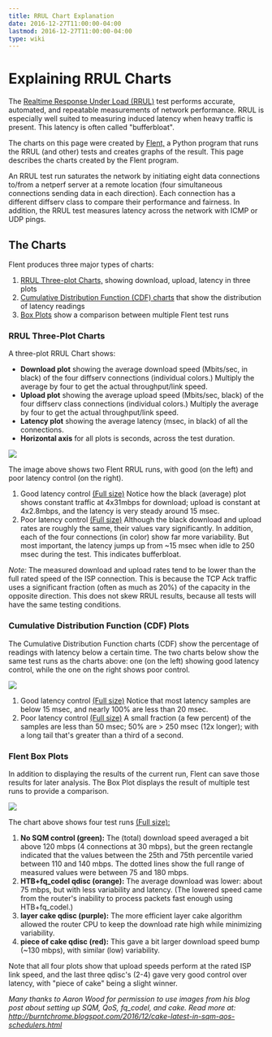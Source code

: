 ```yaml
---
title: RRUL Chart Explanation
date: 2016-12-27T11:00:00-04:00
lastmod: 2016-12-27T11:00:00-04:00
type: wiki
---
```


# Explaining RRUL Charts

The [Realtime Response Under Load (RRUL)](RRUL_Spec.md) test performs accurate, automated, and repeatable measurements of network performance. RRUL is especially well suited to measuring induced latency when heavy traffic is present. This latency is often called "bufferbloat".

The charts on this page were created by [Flent,](http://flent.org) a Python program that runs the RRUL (and other) tests and creates graphs of the result. This page describes the charts created by the Flent program.

An RRUL test run saturates the network by initiating eight data connections to/from a netperf server at a remote location (four simultaneous connections sending data in each direction). Each connection has a different diffserv class to compare their performance and fairness. In addition, the RRUL test measures latency across the network with ICMP or UDP pings.

## The Charts

Flent produces three major types of charts:

1. [RRUL Three-plot Charts,](#rrul-charts) showing download, upload, latency in three plots
2. [Cumulative Distribution Function (CDF) charts](#cumulative-distribution-function-cdf-plots) that show the distribution of latency readings
3. [Box Plots](#flent-box-plots) show a comparison between multiple Flent test runs

### RRUL Three-Plot Charts

A three-plot RRUL Chart shows:

- **Download plot** showing the average download speed (Mbits/sec, in black) of the four diffserv connections (individual colors.) Multiply the average by four to get the actual throughput/link speed.
- **Upload plot** showing the average upload speed (Mbits/sec, black) of the four diffserv class connections (individual colors.) Multiply the average by four to get the actual throughput/link speed.
- **Latency plot** showing the average latency (msec, in black) of all the connections.
- **Horizontal axis** for all plots is seconds, across the test duration.

![](/attachments/flent_charts/rrul-good-bad.png)

The image above shows two Flent RRUL runs, with good (on the left) and poor latency control (on the right).

1. Good latency control <a href="/attachments/flent_charts/wndr3800-lede-piece-cake-135-12.all.png" target="_blank">(Full size)</a> Notice how the black (average) plot shows constant traffic at 4x31mbps for download; upload is constant at 4x2.8mbps, and the latency is very steady around 15 msec.
2. Poor latency control <a href="/attachments/flent_charts/wndr3800-lede-cake-unlimited.all.png" target="_blank">(Full size)</a> Although the black download and upload rates are roughly the same, their values vary significantly. In addition, each of the four connections (in color) show far more variability. But most important, the latency jumps up from ~15 msec when idle to 250 msec during the test. This indicates bufferbloat.

_Note:_ The measured download and upload rates tend to be lower than the full rated speed of the ISP connection. This is because the TCP Ack traffic uses a significant fraction (often as much as 20%) of the capacity in the opposite direction. This does not skew RRUL results, because all tests will have the same testing conditions.

### Cumulative Distribution Function (CDF) Plots

The Cumulative Distribution Function charts (CDF) show the percentage of readings with latency below a certain time. The two charts below show the same test runs as the charts above: one (on the left) showing good latency control, while the one on the right shows poor control.

![](/attachments/flent_charts/cdf-good-bad.png)

1. Good latency control <a href="/attachments/flent_charts/wndr3800-lede-piece-cake-135-12.cdf.png" target="_blank">(Full size)</a> Notice that most latency samples are below 15 msec, and nearly 100% are less than 20 msec.
2. Poor latency control <a href="/attachments/flent_charts/wndr3800-lede-cake-unlimited.cdf.png" target="_blank">(Full size)</a> A small fraction (a few percent) of the samples are less than 50 msec; 50% are > 250 msec (12x longer); with a long tail that's greater than a third of a second.

### Flent Box Plots

In addition to displaying the results of the current run, Flent can save those results for later analysis. The Box Plot displays the result of multiple test runs to provide a comparison.

![](/attachments/flent_charts/wnddr3800-cake-comparison-small.png)

The chart above shows four test runs <a href="/attachments/flent_charts/wnddr3800-cake-comparison.png" target="_blank">(Full size):</a> 

1. **No SQM control (green):** The (total) download speed averaged a bit above 120 mbps (4 connections at 30 mbps), but the green rectangle indicated that the values between the 25th and 75th percentile varied between 110 and 140 mbps. The dotted lines show the full range of measured values were between 75 and 180 mbps. 
2. **HTB+fq_codel qdisc (orange):** The average download was lower: about 75 mbps, but with less variability and latency. (The lowered speed came from the router's inability to process packets fast enough using HTB+fq_codel.)
3. **layer cake qdisc (purple):** The more efficient layer cake algorithm allowed the router CPU to keep the download rate high while minimizing variability.
4. **piece of cake qdisc (red):** This gave a bit larger download speed bump (~130 mbps), with similar (low) variability.
 
Note that all four plots show that upload speeds perform at the rated  ISP link speed, and the last three qdisc's (2-4) gave very good control over latency, with "piece of cake" being a slight winner.

*Many thanks to Aaron Wood for permission to use images from his blog post about setting up SQM, QoS, fq_codel, and cake. Read more at: http://burntchrome.blogspot.com/2016/12/cake-latest-in-sqm-qos-schedulers.html*
